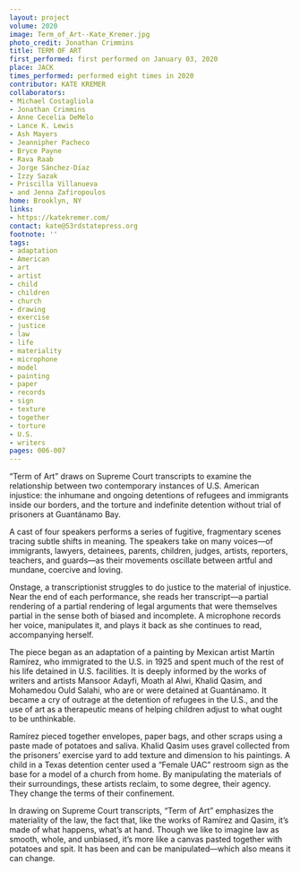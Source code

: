 ```yaml
---
layout: project
volume: 2020
image: Term_of_Art--Kate_Kremer.jpg
photo_credit: Jonathan Crimmins
title: TERM OF ART
first_performed: first performed on January 03, 2020
place: JACK
times_performed: performed eight times in 2020
contributor: KATE KREMER
collaborators:
- Michael Costagliola
- Jonathan Crimmins
- Anne Cecelia DeMelo
- Lance K. Lewis
- Ash Mayers
- Jeannipher Pacheco
- Bryce Payne
- Rava Raab
- Jorge Sánchez-Díaz
- Izzy Sazak
- Priscilla Villanueva
- and Jenna Zafiropoulos
home: Brooklyn, NY
links:
- https://katekremer.com/
contact: kate@53rdstatepress.org
footnote: ''
tags:
- adaptation
- American
- art
- artist
- child
- children
- church
- drawing
- exercise
- justice
- law
- life
- materiality
- microphone
- model
- painting
- paper
- records
- sign
- texture
- together
- torture
- U.S.
- writers
pages: 006-007
---
```


“Term of Art” draws on Supreme Court transcripts to examine the relationship between two contemporary instances of U.S. American injustice: the inhumane and ongoing detentions of refugees and immigrants inside our borders, and the torture and indefinite detention without trial of prisoners at Guantánamo Bay.

A cast of four speakers performs a series of fugitive, fragmentary scenes tracing subtle shifts in meaning. The speakers take on many voices—of immigrants, lawyers, detainees, parents, children, judges, artists, reporters, teachers, and guards—as their movements oscillate between artful and mundane, coercive and loving.

Onstage, a transcriptionist struggles to do justice to the material of injustice. Near the end of each performance, she reads her transcript—a partial rendering of a partial rendering of legal arguments that were themselves partial in the sense both of biased and incomplete. A microphone records her voice, manipulates it, and plays it back as she continues to read, accompanying herself.

The piece began as an adaptation of a painting by Mexican artist Martín Ramírez, who immigrated to the U.S. in 1925 and spent much of the rest of his life detained in U.S. facilities. It is deeply informed by the works of writers and artists Mansoor Adayfi, Moath al Alwi, Khalid Qasim, and Mohamedou Ould Salahi, who are or were detained at Guantánamo. It became a cry of outrage at the detention of refugees in the U.S., and the use of art as a therapeutic means of helping children adjust to what ought to be unthinkable.

Ramírez pieced together envelopes, paper bags, and other scraps using a paste made of potatoes and saliva. Khalid Qasim uses gravel collected from the prisoners’ exercise yard to add texture and dimension to his paintings. A child in a Texas detention center used a “Female UAC” restroom sign as the base for a model of a church from home. By manipulating the materials of their surroundings, these artists reclaim, to some degree, their agency. They change the terms of their confinement. 

In drawing on Supreme Court transcripts, “Term of Art” emphasizes the materiality of the law, the fact that, like the works of Ramírez and Qasim, it’s made of what happens, what’s at hand. Though we like to imagine law as smooth, whole, and unbiased, it’s more like a canvas pasted together with potatoes and spit. It has been and can be manipulated—which also means it can change.
